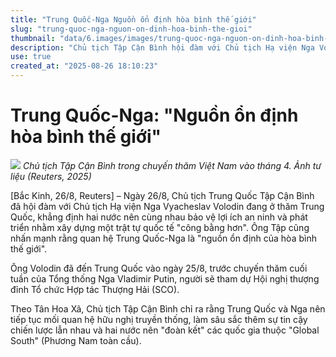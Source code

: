 ```yaml
---
title: "Trung Quốc-Nga Nguồn ổn định hòa bình thế giới"
slug: "trung-quoc-nga-nguon-on-dinh-hoa-binh-the-gioi"
thumbnail: "data/6.images/images/trung-quoc-nga-nguon-on-dinh-hoa-binh-the-gioi.webp"
description: "Chủ tịch Tập Cận Bình hội đàm với Chủ tịch Hạ viện Nga Volodin, khẳng định quan hệ Trung Quốc-Nga là nguồn ổn định cho hòa bình thế giới và kêu gọi xây dựng trật tự quốc tế công bằng hơn."
use: true
created_at: "2025-08-26 18:10:23"
---
```


# Trung Quốc-Nga: "Nguồn ổn định hòa bình thế giới"

![](/images/20250826-00000085-reut-000-1-view.webp)
*Chủ tịch Tập Cận Bình trong chuyến thăm Việt Nam vào tháng 4. Ảnh tư liệu (Reuters, 2025)*

[Bắc Kinh, 26/8, Reuters] – Ngày 26/8, Chủ tịch Trung Quốc Tập Cận Bình đã hội đàm với Chủ tịch Hạ viện Nga Vyacheslav Volodin đang ở thăm Trung Quốc, khẳng định hai nước nên cùng nhau bảo vệ lợi ích an ninh và phát triển nhằm xây dựng một trật tự quốc tế "công bằng hơn". Ông Tập cũng nhấn mạnh rằng quan hệ Trung Quốc-Nga là "nguồn ổn định của hòa bình thế giới".

Ông Volodin đã đến Trung Quốc vào ngày 25/8, trước chuyến thăm cuối tuần của Tổng thống Nga Vladimir Putin, người sẽ tham dự Hội nghị thượng đỉnh Tổ chức Hợp tác Thượng Hải (SCO).

Theo Tân Hoa Xã, Chủ tịch Tập Cận Bình chỉ ra rằng Trung Quốc và Nga nên tiếp tục mối quan hệ hữu nghị truyền thống, làm sâu sắc thêm sự tin cậy chiến lược lẫn nhau và hai nước nên "đoàn kết" các quốc gia thuộc "Global South" (Phương Nam toàn cầu).